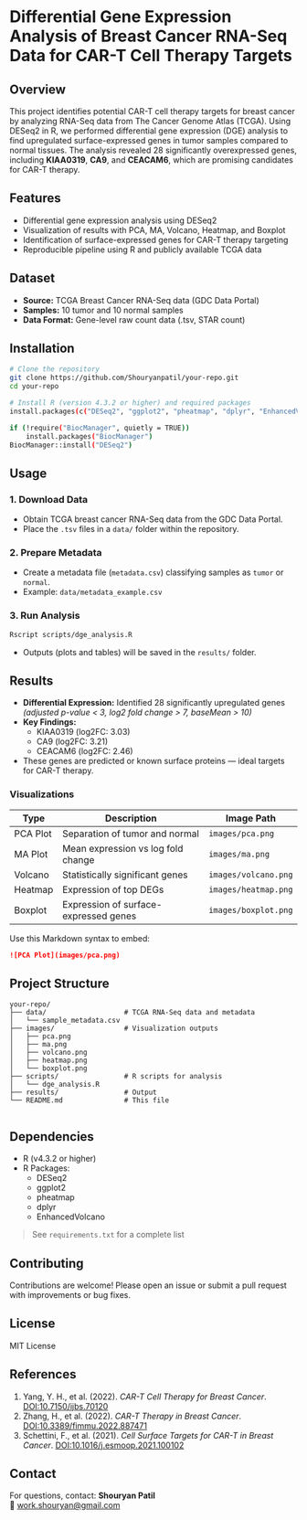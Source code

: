 # Differential Gene Expression Analysis of Breast Cancer RNA-Seq Data for CAR-T Cell Therapy Targets

## Overview
This project identifies potential CAR-T cell therapy targets for breast cancer by analyzing RNA-Seq data from The Cancer Genome Atlas (TCGA). Using DESeq2 in R, we performed differential gene expression (DGE) analysis to find upregulated surface-expressed genes in tumor samples compared to normal tissues. The analysis revealed 28 significantly overexpressed genes, including **KIAA0319**, **CA9**, and **CEACAM6**, which are promising candidates for CAR-T therapy.

## Features
- Differential gene expression analysis using DESeq2
- Visualization of results with PCA, MA, Volcano, Heatmap, and Boxplot
- Identification of surface-expressed genes for CAR-T therapy targeting
- Reproducible pipeline using R and publicly available TCGA data

## Dataset
- **Source:** TCGA Breast Cancer RNA-Seq data (GDC Data Portal)
- **Samples:** 10 tumor and 10 normal samples
- **Data Format:** Gene-level raw count data (.tsv, STAR count)

## Installation
```bash
# Clone the repository
git clone https://github.com/Shouryanpatil/your-repo.git
cd your-repo

# Install R (version 4.3.2 or higher) and required packages
install.packages(c("DESeq2", "ggplot2", "pheatmap", "dplyr", "EnhancedVolcano"))

if (!require("BiocManager", quietly = TRUE))
    install.packages("BiocManager")
BiocManager::install("DESeq2")
```

## Usage
### 1. Download Data
- Obtain TCGA breast cancer RNA-Seq data from the GDC Data Portal.
- Place the `.tsv` files in a `data/` folder within the repository.

### 2. Prepare Metadata
- Create a metadata file (`metadata.csv`) classifying samples as `tumor` or `normal`.
- Example: `data/metadata_example.csv`

### 3. Run Analysis
```bash
Rscript scripts/dge_analysis.R
```
- Outputs (plots and tables) will be saved in the `results/` folder.

## Results
- **Differential Expression:** Identified 28 significantly upregulated genes  
  *(adjusted p-value < 3, log2 fold change > 7, baseMean > 10)*
- **Key Findings:**
  - KIAA0319 (log2FC: 3.03)
  - CA9 (log2FC: 3.21)
  - CEACAM6 (log2FC: 2.46)
- These genes are predicted or known surface proteins — ideal targets for CAR-T therapy.

### Visualizations
| Type        | Description                          | Image Path              |
|-------------|--------------------------------------|--------------------------|
| PCA Plot    | Separation of tumor and normal       | `images/pca.png`         |
| MA Plot     | Mean expression vs log fold change   | `images/ma.png`          |
| Volcano     | Statistically significant genes      | `images/volcano.png`     |
| Heatmap     | Expression of top DEGs               | `images/heatmap.png`     |
| Boxplot     | Expression of surface-expressed genes| `images/boxplot.png`     |

Use this Markdown syntax to embed:
```markdown
![PCA Plot](images/pca.png)
```

## Project Structure
```
your-repo/
├── data/                   # TCGA RNA-Seq data and metadata
│   └── sample_metadata.csv
├── images/                 # Visualization outputs
│   ├── pca.png
│   ├── ma.png
│   ├── volcano.png
│   ├── heatmap.png
│   └── boxplot.png
├── scripts/                # R scripts for analysis
│   └── dge_analysis.R
├── results/                # Output 
└── README.md               # This file
 
```

## Dependencies
- R (v4.3.2 or higher)
- R Packages:
  - DESeq2
  - ggplot2
  - pheatmap
  - dplyr
  - EnhancedVolcano

> See `requirements.txt` for a complete list

## Contributing
Contributions are welcome! Please open an issue or submit a pull request with improvements or bug fixes.

## License
MIT License

## References
1. Yang, Y. H., et al. (2022). *CAR-T Cell Therapy for Breast Cancer*. [DOI:10.7150/ijbs.70120](https://doi.org/10.7150/ijbs.70120)
2. Zhang, H., et al. (2022). *CAR-T Therapy in Breast Cancer*. [DOI:10.3389/fimmu.2022.887471](https://doi.org/10.3389/fimmu.2022.887471)
3. Schettini, F., et al. (2021). *Cell Surface Targets for CAR-T in Breast Cancer*. [DOI:10.1016/j.esmoop.2021.100102](https://doi.org/10.1016/j.esmoop.2021.100102)

## Contact
For questions, contact: **Shouryan Patil**  
📧 work.shouryan@gmail.com

